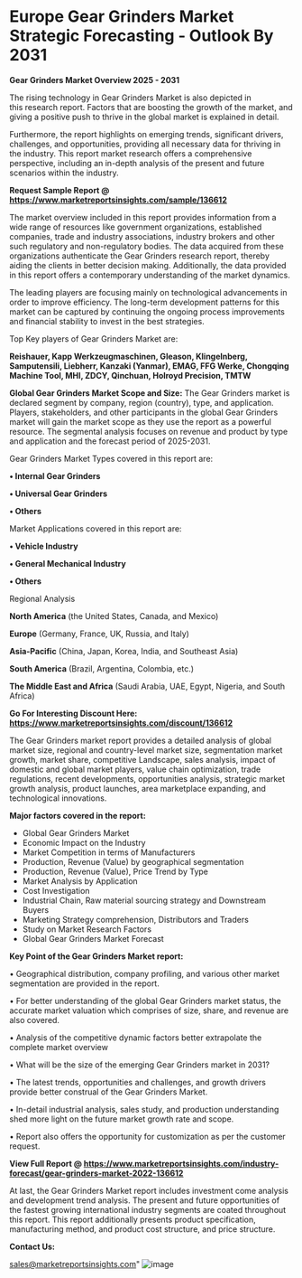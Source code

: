 # Europe Gear Grinders Market Strategic Forecasting - Outlook By 2031

<Strong> Gear Grinders Market Overview 2025 - 2031</strong>

The rising technology in Gear Grinders Market is also depicted in this research report. Factors that are boosting the growth of the market, and giving a positive push to thrive in the global market is explained in detail.

Furthermore, the report highlights on emerging trends, significant drivers, challenges, and opportunities, providing all necessary data for thriving in the industry. This report market research offers a comprehensive perspective, including an in-depth analysis of the present and future scenarios within the industry.

<strong>Request Sample Report @ <a href=https://www.marketreportsinsights.com/sample/136612>https://www.marketreportsinsights.com/sample/136612</a></strong>

The market overview included in this report provides information from a wide range of resources like government organizations, established companies, trade and industry associations, industry brokers and other such regulatory and non-regulatory bodies. The data acquired from these organizations authenticate the Gear Grinders research report, thereby aiding the clients in better decision making. Additionally, the data provided in this report offers a contemporary understanding of the market dynamics.

The leading players are focusing mainly on technological advancements in order to improve efficiency. The long-term development patterns for this market can be captured by continuing the ongoing process improvements and financial stability to invest in the best strategies.

Top Key players of Gear Grinders Market are:

<strong>Reishauer, Kapp Werkzeugmaschinen, Gleason, Klingelnberg, Samputensili, Liebherr, Kanzaki (Yanmar), EMAG, FFG Werke, Chongqing Machine Tool, MHI, ZDCY, Qinchuan, Holroyd Precision, TMTW</strong>

<strong><b>Global Gear Grinders Market Scope and Size:</b></strong>
The Gear Grinders market is declared segment by company, region (country), type, and application. Players, stakeholders, and other participants in the global Gear Grinders market will gain the market scope as they use the report as a powerful resource. The segmental analysis focuses on revenue and product by type and application and the forecast period of 2025-2031.

Gear Grinders Market Types covered in this report are:

<strong>• Internal Gear Grinders

• Universal Gear Grinders

• Others</strong>

Market Applications covered in this report are:

<strong>• Vehicle Industry

• General Mechanical Industry

• Others</strong> 

Regional Analysis

<strong>North America</strong> (the United States, Canada, and Mexico)

<strong>Europe</strong> (Germany, France, UK, Russia, and Italy)

<strong>Asia-Pacific</strong> (China, Japan, Korea, India, and Southeast Asia)

<strong>South America</strong> (Brazil, Argentina, Colombia, etc.)

<strong>The Middle East and Africa</strong> (Saudi Arabia, UAE, Egypt, Nigeria, and South Africa)

<strong>Go For Interesting Discount Here: <a href=https://www.marketreportsinsights.com/discount/136612>https://www.marketreportsinsights.com/discount/136612</a></strong>

The Gear Grinders market report provides a detailed analysis of global market size, regional and country-level market size, segmentation market growth, market share, competitive Landscape, sales analysis, impact of domestic and global market players, value chain optimization, trade regulations, recent developments, opportunities analysis, strategic market growth analysis, product launches, area marketplace expanding, and technological innovations.

<strong><b>Major factors covered in the report:</b></strong>
<ul>
  <li>Global Gear Grinders Market </li>
  <li>Economic Impact on the Industry</li>
  <li>Market Competition in terms of Manufacturers</li>
  <li>Production, Revenue (Value) by geographical segmentation</li>
  <li>Production, Revenue (Value), Price Trend by Type</li>
  <li>Market Analysis by Application</li>
  <li>Cost Investigation</li>
  <li>Industrial Chain, Raw material sourcing strategy and Downstream Buyers</li>
  <li>Marketing Strategy comprehension, Distributors and Traders</li>
  <li>Study on Market Research Factors</li>
  <li>Global Gear Grinders Market Forecast</li>
</ul>

<strong><b>Key Point of the Gear Grinders Market report:</b></strong>

• Geographical distribution, company profiling, and various other market segmentation are provided in the report.

• For better understanding of the global Gear Grinders market status, the accurate market valuation which comprises of size, share, and revenue are also covered.

• Analysis of the competitive dynamic factors better extrapolate the complete market overview

• What will be the size of the emerging Gear Grinders market in 2031?

• The latest trends, opportunities and challenges, and growth drivers provide better construal of the Gear Grinders Market.

• In-detail industrial analysis, sales study, and production understanding shed more light on the future market growth rate and scope.

• Report also offers the opportunity for customization as per the customer request.

<strong><b>View Full Report @ <a href=https://www.marketreportsinsights.com/industry-forecast/gear-grinders-market-2022-136612>https://www.marketreportsinsights.com/industry-forecast/gear-grinders-market-2022-136612</a></b></strong>


At last, the Gear Grinders Market report includes investment come analysis and development trend analysis. The present and future opportunities of the fastest growing international industry segments are coated throughout this report. This report additionally presents product specification, manufacturing method, and product cost structure, and price structure.

<strong>Contact Us:</strong>

sales@marketreportsinsights.com"
![image](https://github.com/user-attachments/assets/a36d8e6e-a188-4d84-a21c-7445ce64516e)
